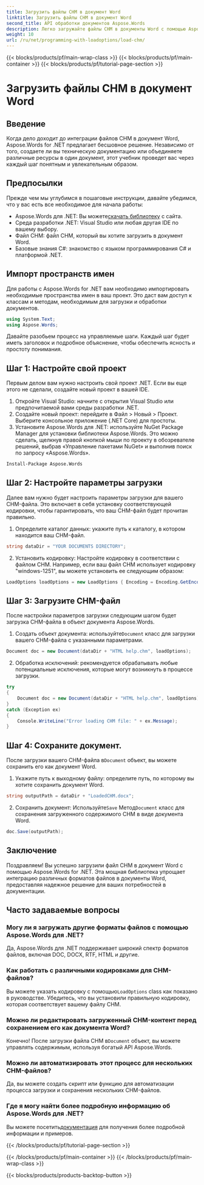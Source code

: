 ```yaml
---
title: Загрузить файлы CHM в документ Word
linktitle: Загрузить файлы CHM в документ Word
second_title: API обработки документов Aspose.Words
description: Легко загружайте файлы CHM в документы Word с помощью Aspose.Words для .NET с помощью этого пошагового руководства. Идеально подходит для консолидации вашей технической документации.
weight: 10
url: /ru/net/programming-with-loadoptions/load-chm/
---
```


{{< blocks/products/pf/main-wrap-class >}}
{{< blocks/products/pf/main-container >}}
{{< blocks/products/pf/tutorial-page-section >}}

# Загрузить файлы CHM в документ Word

## Введение

Когда дело доходит до интеграции файлов CHM в документ Word, Aspose.Words for .NET предлагает бесшовное решение. Независимо от того, создаете ли вы техническую документацию или объединяете различные ресурсы в один документ, этот учебник проведет вас через каждый шаг понятным и увлекательным образом.

## Предпосылки

Прежде чем мы углубимся в пошаговые инструкции, давайте убедимся, что у вас есть все необходимое для начала работы:
-  Aspose.Words для .NET: Вы можете[скачать библиотеку](https://releases.aspose.com/words/net/) с сайта.
- Среда разработки .NET: Visual Studio или любая другая IDE по вашему выбору.
- Файл CHM: файл CHM, который вы хотите загрузить в документ Word.
- Базовые знания C#: знакомство с языком программирования C# и платформой .NET.

## Импорт пространств имен

Для работы с Aspose.Words for .NET вам необходимо импортировать необходимые пространства имен в ваш проект. Это даст вам доступ к классам и методам, необходимым для загрузки и обработки документов.

```csharp
using System.Text;
using Aspose.Words;
```

Давайте разобьем процесс на управляемые шаги. Каждый шаг будет иметь заголовок и подробное объяснение, чтобы обеспечить ясность и простоту понимания.

## Шаг 1: Настройте свой проект

Первым делом вам нужно настроить свой проект .NET. Если вы еще этого не сделали, создайте новый проект в вашей IDE.

1. Откройте Visual Studio: начните с открытия Visual Studio или предпочитаемой вами среды разработки .NET.
2. Создайте новый проект: перейдите в Файл > Новый > Проект. Выберите консольное приложение (.NET Core) для простоты.
3. Установите Aspose.Words для .NET: используйте NuGet Package Manager для установки библиотеки Aspose.Words. Это можно сделать, щелкнув правой кнопкой мыши по проекту в обозревателе решений, выбрав «Управление пакетами NuGet» и выполнив поиск по запросу «Aspose.Words».

```bash
Install-Package Aspose.Words
```

## Шаг 2: Настройте параметры загрузки

Далее вам нужно будет настроить параметры загрузки для вашего CHM-файла. Это включает в себя установку соответствующей кодировки, чтобы гарантировать, что ваш CHM-файл будет прочитан правильно.

1. Определите каталог данных: укажите путь к каталогу, в котором находится ваш CHM-файл.

```csharp
string dataDir = "YOUR DOCUMENTS DIRECTORY";
```

2. Установить кодировку: Настройте кодировку в соответствии с файлом CHM. Например, если ваш файл CHM использует кодировку "windows-1251", вы можете установить ее следующим образом:

```csharp
LoadOptions loadOptions = new LoadOptions { Encoding = Encoding.GetEncoding("windows-1251") };
```

## Шаг 3: Загрузите CHM-файл

После настройки параметров загрузки следующим шагом будет загрузка CHM-файла в объект документа Aspose.Words.

1.  Создать объект документа: используйте`Document` класс для загрузки вашего CHM-файла с указанными параметрами.

```csharp
Document doc = new Document(dataDir + "HTML help.chm", loadOptions);
```

2. Обработка исключений: рекомендуется обрабатывать любые потенциальные исключения, которые могут возникнуть в процессе загрузки.

```csharp
try
{
    Document doc = new Document(dataDir + "HTML help.chm", loadOptions);
}
catch (Exception ex)
{
    Console.WriteLine("Error loading CHM file: " + ex.Message);
}
```

## Шаг 4: Сохраните документ.

 После загрузки вашего CHM-файла в`Document` объект, вы можете сохранить его как документ Word.

1. Укажите путь к выходному файлу: определите путь, по которому вы хотите сохранить документ Word.

```csharp
string outputPath = dataDir + "LoadedCHM.docx";
```

2.  Сохранить документ: Используйте`Save` Метод`Document` класс для сохранения загруженного содержимого CHM в виде документа Word.

```csharp
doc.Save(outputPath);
```

## Заключение

Поздравляем! Вы успешно загрузили файл CHM в документ Word с помощью Aspose.Words for .NET. Эта мощная библиотека упрощает интеграцию различных форматов файлов в документы Word, предоставляя надежное решение для ваших потребностей в документации.

## Часто задаваемые вопросы

### Могу ли я загружать другие форматы файлов с помощью Aspose.Words для .NET?

Да, Aspose.Words для .NET поддерживает широкий спектр форматов файлов, включая DOC, DOCX, RTF, HTML и другие.

### Как работать с различными кодировками для CHM-файлов?

 Вы можете указать кодировку с помощью`LoadOptions` class как показано в руководстве. Убедитесь, что вы установили правильную кодировку, которая соответствует вашему файлу CHM.

### Можно ли редактировать загруженный CHM-контент перед сохранением его как документа Word?

 Конечно! После загрузки файла CHM в`Document` объект, вы можете управлять содержимым, используя богатый API Aspose.Words.

### Можно ли автоматизировать этот процесс для нескольких CHM-файлов?

Да, вы можете создать скрипт или функцию для автоматизации процесса загрузки и сохранения нескольких CHM-файлов.

### Где я могу найти более подробную информацию об Aspose.Words для .NET?

 Вы можете посетить[документация](https://reference.aspose.com/words/net/) для получения более подробной информации и примеров.

{{< /blocks/products/pf/tutorial-page-section >}}

{{< /blocks/products/pf/main-container >}}
{{< /blocks/products/pf/main-wrap-class >}}

{{< blocks/products/products-backtop-button >}}
